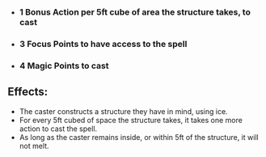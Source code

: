 - ### 1 Bonus Action per 5ft cube of area the structure takes, to cast
- ### 3 Focus Points to have access to the spell
- ### 4 Magic Points to cast

## Effects:
- The caster constructs a structure they have in mind, using ice.
- For every 5ft cubed of space the structure takes, it takes one more action to cast the spell.
- As long as the caster remains inside, or within 5ft of the structure, it will not melt.